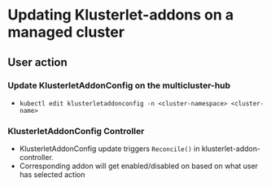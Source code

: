 [comment]: # ( Copyright Contributors to the Open Cluster Management project )

# Updating Klusterlet-addons on a managed cluster

## User action

### Update KlusterletAddonConfig on the multicluster-hub

- `kubectl edit klusterletaddonconfig -n <cluster-namespace> <cluster-name>`


### KlusterletAddonConfig Controller

- KlusterletAddonConfig update triggers `Reconcile()` in klusterlet-addon-controller.
- Corresponding addon will get enabled/disabled on based on what user has selected action